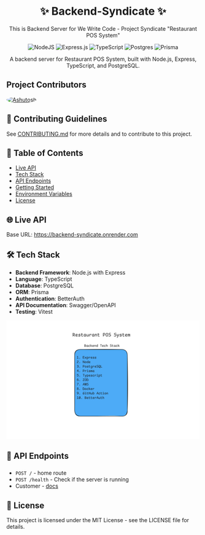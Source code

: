 <div align="center">

# ✨ Backend-Syndicate ✨

This is Backend Server for We Write Code - Project Syndicate "Restaurant POS System"

![NodeJS](https://img.shields.io/badge/node.js-6DA55F?style=for-the-badge&logo=node.js&logoColor=white)
![Express.js](https://img.shields.io/badge/express.js-%23404d59.svg?style=for-the-badge&logo=express&logoColor=%2361DAFB)
![TypeScript](https://img.shields.io/badge/typescript-%23007ACC.svg?style=for-the-badge&logo=typescript&logoColor=white)
![Postgres](https://img.shields.io/badge/postgres-%23316192.svg?style=for-the-badge&logo=postgresql&logoColor=white)
![Prisma](https://img.shields.io/badge/Prisma-3982CE?style=for-the-badge&logo=Prisma&logoColor=white)

A backend server for Restaurant POS System, built with Node.js, Express, TypeScript, and PostgreSQL.

</div>

## Project Contributors

<a href="https://github.com/AshutoshDM1">
  <img src="https://github.com/AshutoshDM1.png" width="50px" alt="Ashutosh" style="border-radius:50%" />
</a>

## 📝 Contributing Guidelines

See [CONTRIBUTING.md](CONTRIBUTING.md) for more details and to contribute to this project.

## 📝 Table of Contents

- [Live API](#live-api)
- [Tech Stack](#tech-stack)
- [API Endpoints](#api-endpoints)
- [Getting Started](#getting-started)
- [Environment Variables](#environment-variables)
- [License](#license)

## 🌐 Live API

Base URL: https://backend-syndicate.onrender.com

## 🛠️ Tech Stack

- **Backend Framework**: Node.js with Express
- **Language**: TypeScript
- **Database**: PostgreSQL
- **ORM**: Prisma
- **Authentication**: BetterAuth
- **API Documentation**: Swagger/OpenAPI
- **Testing**: Vitest

![Image](https://github.com/AshutoshDM1/Backend-Syndicate/blob/main/assets/techstack.png)

## 📡 API Endpoints

###

- `POST /` - home route
- `POST /health` - Check if the server is running
- Customer - [docs](/docs/customer.md)

## 📄 License

This project is licensed under the MIT License - see the LICENSE file for details.
